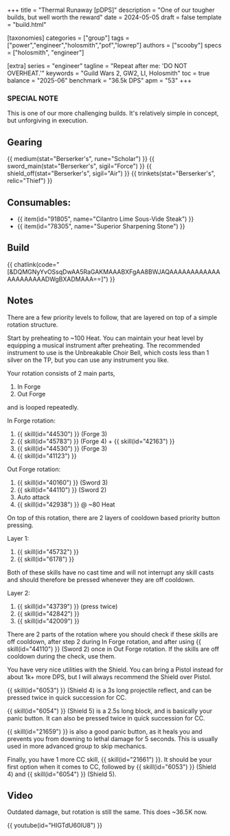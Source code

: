+++
title = "Thermal Runaway [pDPS]"
description = "One of our tougher builds, but well worth the reward"
date = 2024-05-05
draft = false
template = "build.html"

[taxonomies]
categories = ["group"]
tags = ["power","engineer","holosmith","pof","lowrep"]
authors = ["scooby"]
specs = ["holosmith", "engineer"]

[extra]
series = "engineer"
tagline = "Repeat after me: 'DO NOT OVERHEAT.'"
keywords = "Guild Wars 2, GW2, LI, Holosmith"
toc = true
balance = "2025-06"
benchmark = "36.5k DPS"
apm = "53"
+++

### SPECIAL NOTE

This is one of our more challenging builds. It's relatively simple in concept, but unforgiving in execution. 

## Gearing

{{ medium(stat="Berserker's", rune="Scholar") }}
{{ sword_main(stat="Berserker's", sigil="Force") }}
{{ shield_off(stat="Berserker's", sigil="Air") }}
{{ trinkets(stat="Berserker's", relic="Thief") }}

## Consumables:

- {{ item(id="91805", name="Cilantro Lime Sous-Vide Steak") }}
- {{ item(id="78305", name="Superior Sharpening Stone") }}

## Build

{{ chatlink(code="[&DQMGNyYvOSsqDwAA5RaGAKMAAABXFgAA8BWJAQAAAAAAAAAAAAAAAAAAAAADWgBXADMAAA==]") }}

## Notes

There are a few priority levels to follow, that are layered on top of a simple rotation structure.

Start by preheating to ~100 Heat. You can maintain your heat level by equipping a musical instrument after preheating. The recommended instrument to use is the Unbreakable Choir Bell, which costs less than 1 silver on the TP, but you can use any instrument you like.

Your rotation consists of 2 main parts,

1. In Forge  
1. Out Forge

and is looped repeatedly.

In Forge rotation:

1. {{ skill(id="44530") }} (Forge 3)  
1. {{ skill(id="45783") }} (Forge 4) + {{ skill(id="42163") }}  
1. {{ skill(id="44530") }} (Forge 3)  
1. {{ skill(id="41123") }}

Out Forge rotation:
1. {{ skill(id="40160") }} (Sword 3)
1. {{ skill(id="44110") }} (Sword 2)
1. Auto attack  
1. {{ skill(id="42938") }} @ ~80 Heat

On top of this rotation, there are 2 layers of cooldown based priority button pressing.

Layer 1:

1. {{ skill(id="45732") }}  
1. {{ skill(id="6178") }}

Both of these skills have no cast time and will not interrupt any skill casts and should therefore be pressed whenever they are off cooldown.

Layer 2:

1. {{ skill(id="43739") }} (press twice)  
1. {{ skill(id="42842") }}  
1. {{ skill(id="42009") }}

There are 2 parts of the rotation where you should check if these skills are off cooldown, after step 2 during In Forge rotation, and after using {{ skill(id="44110") }} (Sword 2) once in Out Forge rotation. If the skills are off cooldown during the check, use them.

You have very nice utilities with the Shield. You can bring a Pistol instead for about 1k+ more DPS, but I will always recommend the Shield over Pistol. 

{{ skill(id="6053") }} (Shield 4) is a 3s long projectile reflect, and can be pressed twice in quick succession for CC. 

{{ skill(id="6054") }} (Shield 5) is a 2.5s long block, and is basically your panic button. It can also be pressed twice in quick succession for CC.

{{ skill(id="21659") }} is also a good panic button, as it heals you and prevents you from downing to lethal damage for 5 seconds. This is usually used in more advanced group to skip mechanics.

Finally, you have 1 more CC skill, {{ skill(id="21661") }}. It should be your first option when it comes to CC, followed by {{ skill(id="6053") }} (Shield 4) and {{ skill(id="6054") }} (Shield 5).

## Video

Outdated damage, but rotation is still the same. This does ~36.5K now.

{{ youtube(id="HIGTdU60IU8") }}
